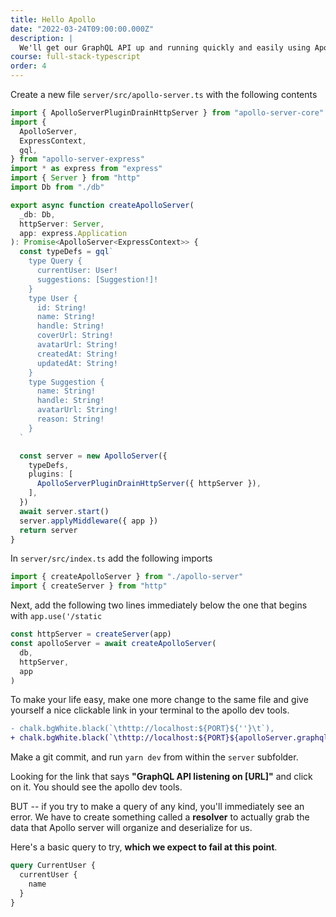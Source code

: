 ```yaml
---
title: Hello Apollo
date: "2022-03-24T09:00:00.000Z"
description: |
  We'll get our GraphQL API up and running quickly and easily using Apollo server
course: full-stack-typescript
order: 4
---
```


Create a new file `server/src/apollo-server.ts` with the following contents

```ts
import { ApolloServerPluginDrainHttpServer } from "apollo-server-core"
import {
  ApolloServer,
  ExpressContext,
  gql,
} from "apollo-server-express"
import * as express from "express"
import { Server } from "http"
import Db from "./db"

export async function createApolloServer(
  _db: Db,
  httpServer: Server,
  app: express.Application
): Promise<ApolloServer<ExpressContext>> {
  const typeDefs = gql`
    type Query {
      currentUser: User!
      suggestions: [Suggestion!]!
    }
    type User {
      id: String!
      name: String!
      handle: String!
      coverUrl: String!
      avatarUrl: String!
      createdAt: String!
      updatedAt: String!
    }
    type Suggestion {
      name: String!
      handle: String!
      avatarUrl: String!
      reason: String!
    }
  `

  const server = new ApolloServer({
    typeDefs,
    plugins: [
      ApolloServerPluginDrainHttpServer({ httpServer }),
    ],
  })
  await server.start()
  server.applyMiddleware({ app })
  return server
}
```

In `server/src/index.ts` add the following imports

```ts
import { createApolloServer } from "./apollo-server"
import { createServer } from "http"
```

Next, add the following two lines immediately below the one that begins with `app.use('/static`

```ts
const httpServer = createServer(app)
const apolloServer = await createApolloServer(
  db,
  httpServer,
  app
)
```

To make your life easy, make one more change to the same file and give yourself a nice clickable link in your terminal to the apollo dev tools.

```diff
- chalk.bgWhite.black(`\thttp://localhost:${PORT}${''}\t`),
+ chalk.bgWhite.black(`\thttp://localhost:${PORT}${apolloServer.graphqlPath}\t`),
```

Make a git commit, and run `yarn dev` from within the `server` subfolder.

Looking for the link that says **"GraphQL API listening on [URL]"** and click on it. You should see the apollo dev tools.

BUT -- if you try to make a query of any kind, you'll immediately see an error. We have to create something called a **resolver** to actually grab the data that Apollo server will organize and deserialize for us.

Here's a basic query to try, **which we expect to fail at this point**.

```graphql
query CurrentUser {
  currentUser {
    name
  }
}
```
